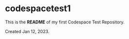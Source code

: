 # codespacetest1

This is the **README** of my first Codespace Test Repository.

Created Jan 12, 2023.